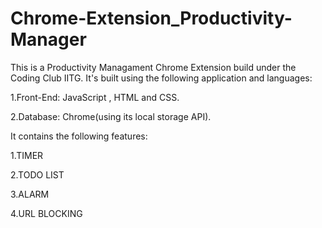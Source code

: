 # Chrome-Extension_Productivity-Manager
This is a Productivity Managament Chrome Extension build under the Coding Club IITG. It's built using the following application and languages:  

1.Front-End: JavaScript , HTML and CSS. 

2.Database: Chrome(using its local storage API).

It contains the following features:

1.TIMER

2.TODO LIST

3.ALARM

4.URL BLOCKING
